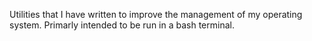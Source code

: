Utilities that I have written to improve the management of my operating system.
Primarly intended to be run in a bash terminal.

